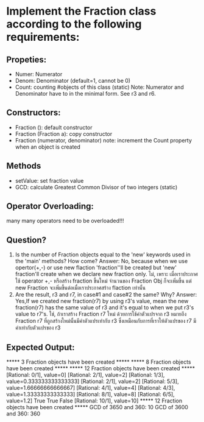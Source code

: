 ﻿# Implement the Fraction class according to the following requirements:

## Propeties:
- Numer: Numerator
- Denom: Denominator (default=1, cannot be 0)
- Count: counting #objects of this class (static)
Note: Numerator and Denominator have to in the minimal form.
      See r3 and r6.

## Constructors:
- Fraction (): default constructor
- Fraction (Fraction a): copy constructor
- Fraction (numerator, denominator)
note: increment the Count property when an object is created

## Methods
- setValue: set fraction value
- GCD: calculate Greatest Common Divisor of two integers (static)

## Operator Overloading:
many many operators need to be overloaded!!! 

## Question?
1. Is the number of Fraction objects equal to the 'new' keywords used
   in the 'main' methods? How come?
   Answer: No, because when we use opertor(+,-) or use new flaction 'fraction''ll be created but 'new' fraction'll create when we declare new fraction only.
			ไม่, เพราะ เมื่อเราประกาศใช้ operator +,- หรือสร้าง fraction ขึ้นใหม่ จำนวนของ Fraction Obj ก็จะเพิ่มขึ้น แต่ new Fraction จะเพิ่มขึ้นต่อเมื่อเราประกาศสร้าง flaction เท่านั้น
2. Are the result, r3 and r7, in case#1 and case#2 the same? Why?
	Answer: Yes,If we created new fraction(r7) by using r3's value, mean the new fraction(r7) has the same value of r3
			and it's equal to when we put r3's value to r7's.
			ใช่, ถ้าเราสร้าง Fraction r7 ใหม่ ด้วยการใช้ค่าตัวแปรจาก r3 หมายถึง Fraction r7 ที่ถูกสร้างใหม่นั้นมีค่าตัวแปรเท่ากับ r3 ซึ่งเหมือนกับการที่เราให้ตัวแปรของ r7 มีค่าเท่ากับตัวแปรของ r3


## Expected Output:

***** 3 Fraction objects have been created *****
***** 8 Fraction objects have been created *****
***** 12 Fraction objects have been created *****
[Rational: 0/1], value=0]
[Rational: 2/1], value=2]
[Rational: 1/3], value=0.333333333333333]
[Rational: 2/1], value=2]
[Rational: 5/3], value=1.66666666666667]
[Rational: 4/1], value=4]
[Rational: 4/3], value=1.33333333333333]
[Rational: 8/1], value=8]
[Rational: 6/5], value=1.2]
True
True
False
[Rational: 10/1], value=10]
***** 12 Fraction objects have been created *****
GCD of 3650 and 360: 10
GCD of 3600 and 360: 360


